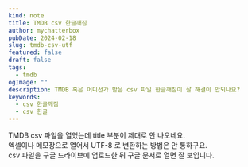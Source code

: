 ```yaml
---
kind: note
title: TMDB csv 한글깨짐
author: mychatterbox
pubDate: 2024-02-18
slug: tmdb-csv-utf
featured: false
draft: false
tags:
  - tmdb
ogImage: ""
description: TMDB 혹은 어디선가 받은 csv 파일 한글깨짐이 잘 해결이 안되나요?
keywords:
  - csv 한글깨짐
  - csv 한글
---
```


TMDB csv 파일을 열었는데 title 부분이 제대로 안 나오네요.  
엑셀이나 메모장으로 열어서 UTF-8 로 변환하는 방법은 안 통하구요.  
csv 파일을 구글 드라이브에 업로드한 뒤 구글 문서로 열면 잘 보입니다.